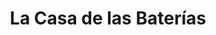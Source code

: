 ---
title: "La Casa de las Baterías"
url: /san-juan-de-tibas/la-casa-de-las-baterias/
shop: Autoteile
---